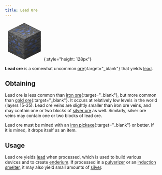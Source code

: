 ```yaml
---
title: Lead Ore
---
```


![Lead Ore](/assets/images/thermal-foundation/ore-lead.png){:style="height: 128px"}


**Lead ore** is a somewhat uncommon
[ore](https://minecraft.gamepedia.com/Ore){:target="_blank"} that yields
[lead](/docs/thermal-foundation/metals-and-alloys/lead/).


Obtaining
---------
Lead ore is less common than [iron
ore](https://minecraft.gamepedia.com/Iron_Ore){:target="_blank"}, but more
common than [gold
ore](https://minecraft.gamepedia.com/Gold_Ore){:target="_blank"}. It occurs at
relatively low levels in the world (layers 15-35). Lead ore veins are slightly
smaller than iron ore veins, and may contain one or two blocks of [silver
ore](/docs/thermal-foundation/ores/silver-ore/) as well. Similarly, silver ore
veins may contain one or two blocks of lead ore.

Lead ore must be mined with an [iron
pickaxe](https://minecraft.gamepedia.com/Pickaxe){:target="_blank"} or better.
If it is mined, it drops itself as an item.


Usage
-----
Lead ore yields [lead](/docs/thermal-foundation/metals-and-alloys/lead/) when
processed, which is used to build various devices and to create
[enderium](/docs/thermal-foundation/metals-and-alloys/enderium/). If processed
in a [pulverizer](/docs/thermal-expansion/machines/pulverizer/) or an [induction
smelter](/docs/thermal-expansion/machines/induction-smelter/), it may also yield
small amounts of [silver](/docs/thermal-foundation/metals-and-alloys/silver/).

<!--
recipes:
  - smelting -> lead ingot
  - pulverizer (4000 RF) -> 2 lead dust & 1 silver dust (10%)
  - induction smelter with sand (4000 RF) -> 2 lead ingots & 1 rich slag (5%)
  - induction smelter with rich slag (4000 RF) -> 3 lead ingots & 1 slag (75%)
  - induction smelter with cinnabar (4000 RF) -> 3 lead ingots & 1 silver ingot
-->
